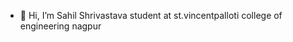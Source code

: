 - 👋 Hi, I’m Sahil Shrivastava
student at st.vincentpalloti college of engineering nagpur
<!---
Sahilshri0611/Sahilshri0611 is a ✨ special ✨ repository because its `README.md` (this file) appears on your GitHub profile.
You can click the Preview link to take a look at your changes.
--->
